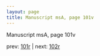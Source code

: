 ```yaml
---
layout: page
title: Manuscript msA, page 101v
---
```


Manuscript msA, page 101v

prev:  [101r](../101r) | next:  [102r](../102r)